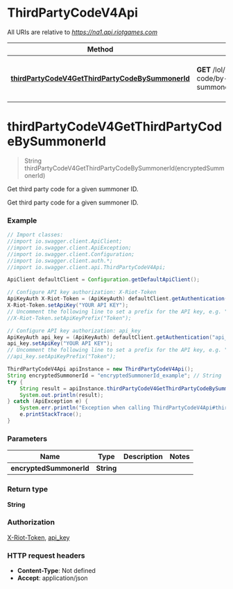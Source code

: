 # ThirdPartyCodeV4Api

All URIs are relative to *https://na1.api.riotgames.com*

Method | HTTP request | Description
------------- | ------------- | -------------
[**thirdPartyCodeV4GetThirdPartyCodeBySummonerId**](ThirdPartyCodeV4Api.md#thirdPartyCodeV4GetThirdPartyCodeBySummonerId) | **GET** /lol/platform/v4/third-party-code/by-summoner/{encryptedSummonerId} | Get third party code for a given summoner ID.


<a name="thirdPartyCodeV4GetThirdPartyCodeBySummonerId"></a>
# **thirdPartyCodeV4GetThirdPartyCodeBySummonerId**
> String thirdPartyCodeV4GetThirdPartyCodeBySummonerId(encryptedSummonerId)

Get third party code for a given summoner ID.

Get third party code for a given summoner ID.

### Example
```java
// Import classes:
//import io.swagger.client.ApiClient;
//import io.swagger.client.ApiException;
//import io.swagger.client.Configuration;
//import io.swagger.client.auth.*;
//import io.swagger.client.api.ThirdPartyCodeV4Api;

ApiClient defaultClient = Configuration.getDefaultApiClient();

// Configure API key authorization: X-Riot-Token
ApiKeyAuth X-Riot-Token = (ApiKeyAuth) defaultClient.getAuthentication("X-Riot-Token");
X-Riot-Token.setApiKey("YOUR API KEY");
// Uncomment the following line to set a prefix for the API key, e.g. "Token" (defaults to null)
//X-Riot-Token.setApiKeyPrefix("Token");

// Configure API key authorization: api_key
ApiKeyAuth api_key = (ApiKeyAuth) defaultClient.getAuthentication("api_key");
api_key.setApiKey("YOUR API KEY");
// Uncomment the following line to set a prefix for the API key, e.g. "Token" (defaults to null)
//api_key.setApiKeyPrefix("Token");

ThirdPartyCodeV4Api apiInstance = new ThirdPartyCodeV4Api();
String encryptedSummonerId = "encryptedSummonerId_example"; // String | 
try {
    String result = apiInstance.thirdPartyCodeV4GetThirdPartyCodeBySummonerId(encryptedSummonerId);
    System.out.println(result);
} catch (ApiException e) {
    System.err.println("Exception when calling ThirdPartyCodeV4Api#thirdPartyCodeV4GetThirdPartyCodeBySummonerId");
    e.printStackTrace();
}
```

### Parameters

Name | Type | Description  | Notes
------------- | ------------- | ------------- | -------------
 **encryptedSummonerId** | **String**|  |

### Return type

**String**

### Authorization

[X-Riot-Token](../README.md#X-Riot-Token), [api_key](../README.md#api_key)

### HTTP request headers

 - **Content-Type**: Not defined
 - **Accept**: application/json


